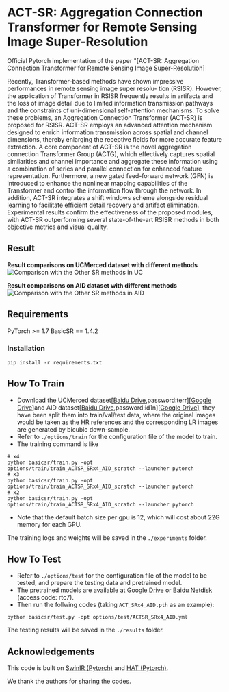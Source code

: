 # ACT-SR: Aggregation Connection Transformer for Remote Sensing Image Super-Resolution
Official Pytorch implementation of the paper "[ACT-SR: Aggregation Connection Transformer for Remote Sensing Image Super-Resolution]

Recently, Transformer-based methods have shown impressive performances in remote sensing image super resolu- tion (RSISR). However, the application of Transformer in RSISR frequently results in artifacts and the loss of image detail due to limited information transmission pathways and the constraints of uni-dimensional self-attention mechanisms. To solve these problems, an Aggregation Connection Transformer (ACT-SR) is proposed for RSISR. ACT-SR employs an advanced attention mechanism designed to enrich information transmission across spatial and channel dimensions, thereby enlarging the receptive fields for more accurate feature extraction. A core component of ACT-SR is the novel aggregation connection Transformer Group (ACTG), which effectively captures spatial similarities and channel importance and aggregate these information using a combination of series and parallel connection for enhanced feature representation. Furthermore, a new gated feed-forward network (GFN) is introduced to enhance the nonlinear mapping capabilities of the Transformer and control the information flow through the network. In addition, ACT-SR integrates a shift windows scheme alongside residual learning to facilitate efficient detail recovery and artifact elimination. Experimental results confirm the effectiveness of the proposed modules, with ACT-SR outperforming several state-of-the-art RSISR methods in both objective metrics and visual quality.

## Result
__Result comparisons on UCMerced dataset with different methods__
![Comparison with the Other SR methods in UC](./figure/uc_result.png)

__Result comparisons on AID dataset with different methods__
![Comparison with the Other SR methods in AID](./figure/aid_result.png)

## Requirements
PyTorch >= 1.7
BasicSR == 1.4.2


### Installation
```
pip install -r requirements.txt
```

## How To Train
- Download the UCMerced dataset[[Baidu Drive](https://pan.baidu.com/s/1ijFUcLozP2wiHg14VBFYWw),password:terr][[Google Drive](https://drive.google.com/file/d/12pmtffUEAhbEAIn_pit8FxwcdNk4Bgjg/view)]and AID dataset[[Baidu Drive](https://pan.baidu.com/s/1Cf-J_YdcCB2avPEUZNBoCA),password:id1n][[Google Drive](https://drive.google.com/file/d/1d_Wq_U8DW-dOC3etvF4bbbWMOEqtZwF7/view)], they have been split them into train/val/test data, where the original images would be taken as the HR references and the corresponding LR images are generated by bicubic down-sample. 
- Refer to `./options/train` for the configuration file of the model to train.
- The training command is like
```
# x4
python basicsr/train.py -opt options/train/train_ACTSR_SRx4_AID_scratch --launcher pytorch
# x3
python basicsr/train.py -opt options/train/train_ACTSR_SRx4_AID_scratch --launcher pytorch
# x2
python basicsr/train.py -opt options/train/train_ACTSR_SRx4_AID_scratch --launcher pytorch

```
- Note that the default batch size per gpu is 12, which will cost about 22G memory for each GPU.

The training logs and weights will be saved in the `./experiments` folder.


## How To Test

- Refer to `./options/test` for the configuration file of the model to be tested, and prepare the testing data and pretrained model.  
- The pretrained models are available at
[Google Drive](https://drive.google.com/drive/folders/1qBIai0W-bsxpNKYbUiXpYQqDDVcDRgHH?usp=sharing) or [Baidu Netdisk](https://pan.baidu.com/s/1O-pTPH9Tdcfy17p4btNlFQ) (access code: rtc7).  
- Then run the follwing codes (taking `ACT_SRx4_AID.pth` as an example):
```
python basicsr/test.py -opt options/test/ACTSR_SRx4_AID.yml
```
The testing results will be saved in the `./results` folder.  



## Acknowledgements 
This code is built on [SwinIR (Pytorch)](https://github.com/JingyunLiang/SwinIR) and [HAT (Pytorch)](https://github.com/XPixelGroup/HAT). 


We thank the authors for sharing the codes.  
